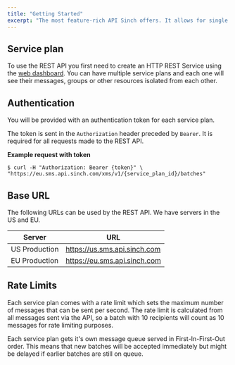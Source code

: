 ```yaml
---
title: "Getting Started"
excerpt: "The most feature-rich API Sinch offers. It allows for single messages, scheduled batch send-outs using message templates and more."
---
```

## Service plan

To use the REST API you first need to create an HTTP REST Service using the [web dashboard](https://dashboard.sinch.com/#/signup). You can have multiple service plans and each one will see their messages, groups or other resources isolated from each other.

## Authentication

You will be provided with an authentication token for each service plan.

The token is sent in the `Authorization` header preceded by `Bearer`. It is required for all requests made to the REST API.

**Example request with token**

``` shell
$ curl -H "Authorization: Bearer {token}" \
"https://eu.sms.api.sinch.com/xms/v1/{service_plan_id}/batches"
```

## Base URL

The following URLs can be used by the REST API. We have servers in the US and EU.


| Server        |  URL                                   |
|---------------|----------------------------------------|
| US Production | https://us.sms.api.sinch.com     |
| EU Production | https://eu.sms.api.sinch.com     |

## Rate Limits

Each service plan comes with a rate limit which sets the maximum number of messages that can be sent per second. The rate limit is calculated from all messages sent via the API, so a batch with 10 recipients will count as 10 messages for rate limiting purposes.

Each service plan gets it's own message queue served in First-In-First-Out order. This means that new batches will be accepted immediately but might be delayed if earlier batches are still on queue.
